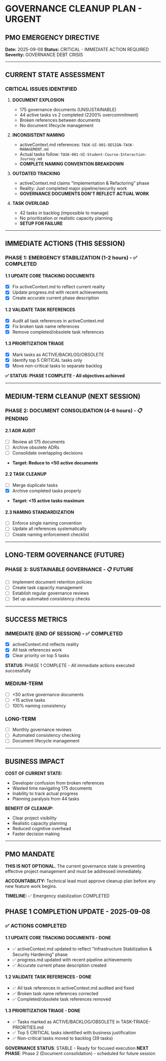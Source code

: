 
# GOVERNANCE CLEANUP PLAN - URGENT

## PMO EMERGENCY DIRECTIVE

**Date:** 2025-09-08
**Status:** CRITICAL - IMMEDIATE ACTION REQUIRED
**Severity:** GOVERNANCE DEBT CRISIS

---

## CURRENT STATE ASSESSMENT

### CRITICAL ISSUES IDENTIFIED

1. **DOCUMENT EXPLOSION**
   - 175 governance documents (UNSUSTAINABLE)
   - 44 active tasks vs 2 completed (2200% overcommitment)
   - Broken references between documents
   - No document lifecycle management

2. **INCONSISTENT NAMING**
   - activeContext.md references: `TASK-UI-001-DESIGN-TASK-MANAGEMENT.md`
   - Actual tasks follow: `TASK-001-UI-Student-Course-Interaction-Journey.md`
   - **COMPLETE NAMING CONVENTION BREAKDOWN**

3. **OUTDATED TRACKING**
   - activeContext.md claims "Implementation & Refactoring" phase
   - Reality: Just completed major pipeline/security work
   - **GOVERNANCE DOCUMENTS DON'T REFLECT ACTUAL WORK**

4. **TASK OVERLOAD**
   - 42 tasks in backlog (impossible to manage)
   - No prioritization or realistic capacity planning
   - **SETUP FOR FAILURE**

---

## IMMEDIATE ACTIONS (THIS SESSION)

### PHASE 1: EMERGENCY STABILIZATION (1-2 hours) - ✅ COMPLETED

#### 1.1 UPDATE CORE TRACKING DOCUMENTS
- [x] Fix activeContext.md to reflect current reality
- [x] Update progress.md with recent achievements
- [x] Create accurate current phase description

#### 1.2 VALIDATE TASK REFERENCES
- [x] Audit all task references in activeContext.md
- [x] Fix broken task name references
- [x] Remove completed/obsolete task references

#### 1.3 PRIORITIZATION TRIAGE
- [x] Mark tasks as ACTIVE/BACKLOG/OBSOLETE
- [x] Identify top 5 CRITICAL tasks only
- [x] Move non-critical tasks to separate backlog

**✅ STATUS: PHASE 1 COMPLETE - All objectives achieved**

---

## MEDIUM-TERM CLEANUP (NEXT SESSION)

### PHASE 2: DOCUMENT CONSOLIDATION (4-6 hours) - 📋 PENDING

#### 2.1 ADR AUDIT

- [ ] Review all 175 documents
- [ ] Archive obsolete ADRs
- [ ] Consolidate overlapping decisions
- **Target: Reduce to <50 active documents**

#### 2.2 TASK CLEANUP

- [ ] Merge duplicate tasks
- [x] Archive completed tasks properly
- **Target: <15 active tasks maximum**

#### 2.3 NAMING STANDARDIZATION

- [ ] Enforce single naming convention
- [ ] Update all references systematically
- [ ] Create naming enforcement checklist

---

## LONG-TERM GOVERNANCE (FUTURE)

### PHASE 3: SUSTAINABLE GOVERNANCE - 📋 FUTURE

- [ ] Implement document retention policies
- [ ] Create task capacity management
- [ ] Establish regular governance reviews
- [ ] Set up automated consistency checks

---

## SUCCESS METRICS

### IMMEDIATE (END OF SESSION) - ✅ COMPLETED

- [x] activeContext.md reflects reality
- [x] All task references work
- [x] Clear priority on top 5 tasks

**STATUS**: PHASE 1 COMPLETE - All immediate actions executed successfully

### MEDIUM-TERM

- [ ] <50 active governance documents
- [ ] <15 active tasks
- [ ] 100% naming consistency

### LONG-TERM

- [ ] Monthly governance reviews
- [ ] Automated consistency checking
- [ ] Document lifecycle management

---

## BUSINESS IMPACT

**COST OF CURRENT STATE:**

- Developer confusion from broken references
- Wasted time navigating 175 documents
- Inability to track actual progress
- Planning paralysis from 44 tasks

**BENEFIT OF CLEANUP:**

- Clear project visibility
- Realistic capacity planning
- Reduced cognitive overhead
- Faster decision making

---

## PMO MANDATE

**THIS IS NOT OPTIONAL.** The current governance state is preventing effective project management and must be addressed immediately.

**ACCOUNTABILITY:** Technical lead must approve cleanup plan before any new feature work begins.

**TIMELINE:** ✅ Emergency stabilization COMPLETED

## PHASE 1 COMPLETION UPDATE - 2025-09-08

### ✅ ACTIONS COMPLETED

#### 1.1 UPDATE CORE TRACKING DOCUMENTS - DONE

- ✅ activeContext.md updated to reflect "Infrastructure Stabilization & Security Hardening" phase
- ✅ progress.md updated with recent pipeline achievements
- ✅ Accurate current phase description created

#### 1.2 VALIDATE TASK REFERENCES - DONE

- ✅ All task references in activeContext.md audited and fixed
- ✅ Broken task name references corrected
- ✅ Completed/obsolete task references removed

#### 1.3 PRIORITIZATION TRIAGE - DONE

- ✅ Tasks marked as ACTIVE/BACKLOG/OBSOLETE in TASK-TRIAGE-PRIORITIES.md
- ✅ Top 5 CRITICAL tasks identified with business justification
- ✅ Non-critical tasks moved to backlog (39 tasks)

**GOVERNANCE STATUS**: STABLE - Ready for focused execution
**NEXT PHASE**: Phase 2 (Document consolidation) - scheduled for future session
